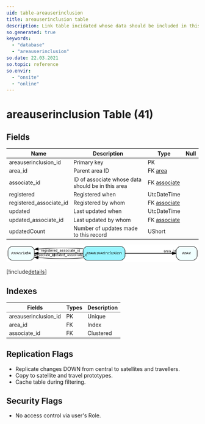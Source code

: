 ```yaml
---
uid: table-areauserinclusion
title: areauserinclusion table
description: Link table incidated whose data should be included in this area. If Include all data in Area (no filtering) is ticket then there will be no rows for this area in this table.
so.generated: true
keywords:
  - "database"
  - "areauserinclusion"
so.date: 22.03.2021
so.topic: reference
so.envir:
  - "onsite"
  - "online"
---
```


# areauserinclusion Table (41)

## Fields

| Name | Description | Type | Null |
|------|-------------|------|:----:|
|areauserinclusion\_id|Primary key|PK| |
|area\_id|Parent area ID|FK [area](area.md)| |
|associate\_id|ID of associate whose data should be in this area|FK [associate](associate.md)| |
|registered|Registered when|UtcDateTime| |
|registered\_associate\_id|Registered by whom|FK [associate](associate.md)| |
|updated|Last updated when|UtcDateTime| |
|updated\_associate\_id|Last updated by whom|FK [associate](associate.md)| |
|updatedCount|Number of updates made to this record|UShort| |


![areauserinclusion table relationship diagram](./media/areauserinclusion.png)

[!include[details](./includes/areauserinclusion.md)]

## Indexes

| Fields | Types | Description |
|--------|-------|-------------|
|areauserinclusion\_id |PK |Unique |
|area\_id |FK |Index |
|associate\_id |FK |Clustered |

## Replication Flags

* Replicate changes DOWN from central to satellites and travellers.
* Copy to satellite and travel prototypes.
* Cache table during filtering.

## Security Flags

* No access control via user's Role.

